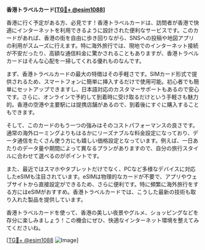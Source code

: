 **香港トラベルカード[[TG💪+ @esim1088](https://t.me/s/esim1088)]**

香港に行く予定がある方、必見です！香港トラベルカードは、訪問者が香港で快適にインターネットを利用できるように設計された便利なサービスです。このカードがあれば、香港の街を自由に歩き回りながら、SNSへの投稿や地図アプリの利用がスムーズに行えます。特に海外旅行では、現地でのインターネット接続が不安だったり、高額な通信料金に驚かされることもありますが、香港トラベルカードはそんな心配を一掃してくれる優れものなんです。

まず、香港トラベルカードの最大の特徴はその手軽さです。SIMカード形式で提供されるため、スマートフォンに簡単に挿入するだけで使用可能。初心者でも簡単にセットアップできますし、日本語対応のカスタマーサポートもあるので安心です。さらに、オンラインで予約して到着時に受け取るだけという手軽さも魅力的。香港の空港や主要駅には提携店舗があるので、到着後にすぐに購入することもできます。

そして、このカードのもう一つの強みはそのコストパフォーマンスの良さです。通常の海外ローミングよりもはるかにリーズナブルな料金設定になっており、データ通信をたくさん使う方にも嬉しい価格設定となっています。例えば、一日あたりのデータ量や期間によって異なるプランがありますので、自分の旅行スタイルに合わせて選べるのがポイントです。

また、最近ではスマホやタブレットだけでなく、PCなど多様なデバイスに対応したeSIMも注目されています。eSIMは物理的なカードが不要で、アプリやウェブサイトから直接設定ができるため、さらに便利です。特に頻繁に海外旅行をする方にはeSIMがおすすめ。香港トラベルカードでは、こうした最新の技術も取り入れた製品を提供しています。

香港トラベルカードを使って、香港の美しい夜景やグルメ、ショッピングなどを存分に楽しみましょう！この機会にぜひ、快適なインターネット環境を整えてみてくださいね。

[[TG💪+ @esim1088](https://t.me/s/esim1088) ![Image](https://i.postimg.cc/Y0z9fWf4/image.png)]